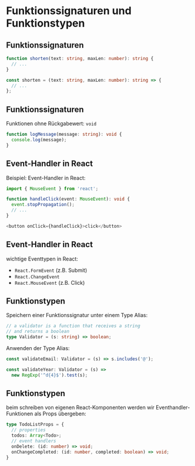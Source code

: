 # Funktionssignaturen und Funktionstypen

## Funktionssignaturen

```ts
function shorten(text: string, maxLen: number): string {
  // ...
}
```

```ts
const shorten = (text: string, maxLen: number): string => {
  // ...
};
```

## Funktionssignaturen

Funktionen ohne Rückgabewert: `void`

```ts
function logMessage(message: string): void {
  console.log(message);
}
```

## Event-Handler in React

Beispiel: Event-Handler in React:

```ts
import { MouseEvent } from 'react';
```

```ts
function handleClick(event: MouseEvent): void {
  event.stopPropagation();
  // ...
}
```

```js
<button onClick={handleClick}>click</button>
```

## Event-Handler in React

wichtige Eventtypen in React:

- `React.FormEvent` (z.B. Submit)
- `React.ChangeEvent`
- `React.MouseEvent` (z.B. Click)

## Funktionstypen

Speichern einer Funktionssignatur unter einem Type Alias:

```ts
// a validator is a function that receives a string
// and returns a boolean
type Validator = (s: string) => boolean;
```

Anwenden der Type Alias:

```ts
const validateEmail: Validator = (s) => s.includes('@');

const validateYear: Validator = (s) =>
  new RegExp('^d{4}$').test(s);
```

## Funktionstypen

beim schreiben von eigenen React-Komponenten werden wir Eventhandler-Funktionen als Props übergeben:

```ts
type TodoListProps = {
  // properties
  todos: Array<Todo>;
  // event handlers
  onDelete: (id: number) => void;
  onChangeCompleted: (id: number, completed: boolean) => void;
}
```
